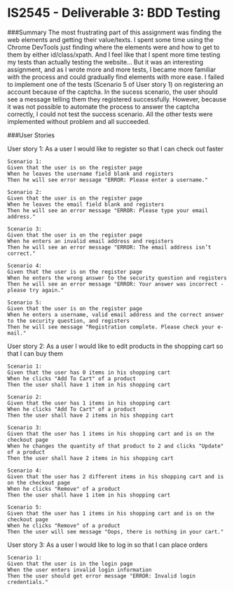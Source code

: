 # IS2545 - Deliverable 3: BDD Testing

###Summary
	The most frustrating part of this assignment was finding the web elements and getting their value/texts. I spent some time using the Chrome DevTools just finding where the elements were and how to get to them by either id/class/xpath. And I feel like that I spent more time testing my tests than actually testing the website...
	But it was an interesting assignment, and as I wrote more and more tests, I became more familiar with the process and could gradually find elements with more ease.
	I failed to implement one of the tests (Scenario 5 of User story 1) on registering an account because of the captcha. In the sucess scenario, the user should see a message telling them they registered successfully. However, because it was not possible to automate the process to answer the captcha correctly, I could not test the success scenario.
	All the other tests were implemented without problem and all succeeded.


###User Stories

User story 1:
As a user
I would like to register
so that I can check out faster

	Scenario 1:
	Given that the user is on the register page
	When he leaves the username field blank and registers
	Then he will see error message "ERROR: Please enter a username."

	Scenario 2:
	Given that the user is on the register page
	When he leaves the email field blank and registers
	Then he will see an error message "ERROR: Please type your email address."
	
	Scenario 3:
	Given that the user is on the register page
	When he enters an invalid email address and registers
	Then he will see an error message "ERROR: The email address isn’t correct."	

	Scenario 4:
	Given that the user is on the register page
	When he enters the wrong answer to the security question and registers
	Then he will see an error message "ERROR: Your answer was incorrect - please try again."
	
	Scenario 5:
	Given that the user is on the register page
	When he enters a username, valid email address and the correct answer to the security question, and registers
	Then he will see message "Registration complete. Please check your e-mail."

User story 2:
As a user
I would like to edit products in the shopping cart
so that I can buy them
	
	Scenario 1:
	Given that the user has 0 items in his shopping cart
	When he clicks "Add To Cart" of a product
	Then the user shall have 1 item in his shopping cart
	
	Scenario 2:
	Given that the user has 1 items in his shopping cart
	When he clicks "Add To Cart" of a product
	Then the user shall have 2 items in his shopping cart
	
	Scenario 3:
	Given that the user has 1 items in his shopping cart and is on the checkout page
	When he changes the quantity of that product to 2 and clicks "Update" of a product
	Then the user shall have 2 items in his shopping cart
	
	Scenario 4:
	Given that the user has 2 different items in his shopping cart and is on the checkout page
	When he clicks "Remove" of a product
	Then the user shall have 1 item in his shopping cart
	
	Scenario 5:
	Given that the user has 1 items in his shopping cart and is on the checkout page
	When he clicks "Remove" of a product
	Then the user will see message "Oops, there is nothing in your cart."
	

User story 3:
As a user
I would like to log in
so that I can place orders

	Scenario 1:
	Given that the user is in the login page
	When the user enters invalid login information
	Then the user should get error message "ERROR: Invalid login credentials."
